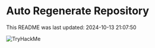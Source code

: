# Auto Regenerate Repository

This README was last updated: 2024-10-13 21:07:50

 ![TryHackMe](https://tryhackme.com/badge/533634)